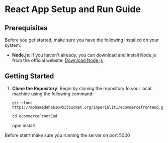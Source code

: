 # React App Setup and Run Guide

## Prerequisites

Before you get started, make sure you have the following installed on your system:

- **Node.js**: If you haven't already, you can download and install Node.js from the official website: [Download Node.js](https://nodejs.org/)

## Getting Started

1. **Clone the Repository**: Begin by cloning the repository to your local machine using the following command:

   ```
   git clone https://mohamedehab10@bitbucket.org/imperialit1/ecommercefrontend.git
   
   cd ecommerceFrontEnd
   
   ```
	
    
    npm install
    
	
Before statrt make sure you running the server on port 5000



